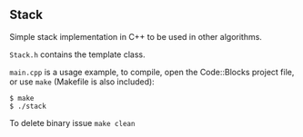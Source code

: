 ## Stack
Simple stack implementation in C++ to be used in other algorithms.

`Stack.h` contains the template class.

`main.cpp` is a usage example, to compile, open the Code::Blocks project file, or use `make` (Makefile is also included):
```
$ make
$ ./stack
```
To delete binary issue `make clean`

